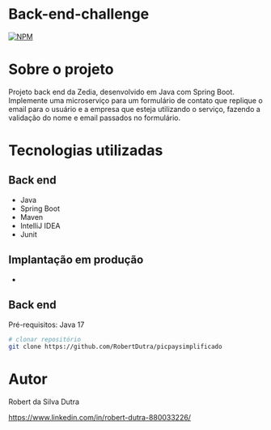 # Back-end-challenge
[![NPM](https://img.shields.io/npm/l/react)](https://github.com/RobertDutra/MainBooks/blob/main/LICENSE) 

# Sobre o projeto

Projeto back end da Zedia, desenvolvido em Java com Spring Boot. Implemente uma microserviço para um formulário de contato que replique 
o email para o usuário e a empresa que esteja utilizando o serviço, fazendo a validação do nome e email passados no formulário.

# Tecnologias utilizadas
## Back end
- Java
- Spring Boot
- Maven
- IntelliJ IDEA
- Junit

## Implantação em produção
- 

## Back end
Pré-requisitos: Java 17

```bash
# clonar repositório
git clone https://github.com/RobertDutra/picpaysimplificado

```

# Autor

Robert da Silva Dutra 

https://www.linkedin.com/in/robert-dutra-880033226/
